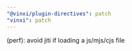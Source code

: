```yaml
---
"@vinxi/plugin-directives": patch
"vinxi": patch
---
```


(perf): avoid jiti if loading a js/mjs/cjs file
